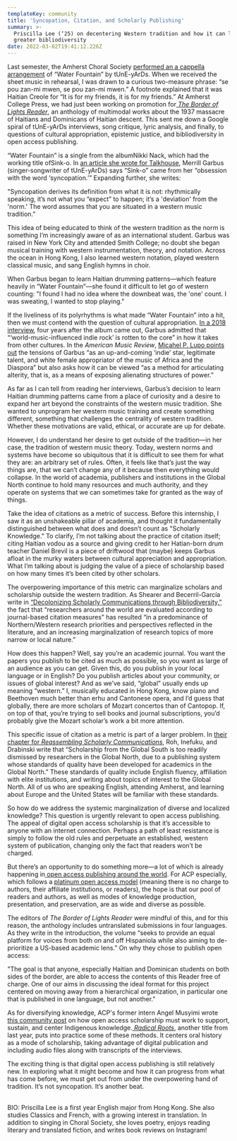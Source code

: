 ```yaml
---
templateKey: community
title: 'Syncopation, Citation, and Scholarly Publishing'
summary: >-
  Priscilla Lee (‘25) on decentering Western tradition and how it can lead to
  greater bibliodiversity
date: 2022-03-02T19:41:12.226Z
---
```

Last semester, the Amherst Choral Society [performed an a cappella arrangement](<https://www.instagram.com/p/CVYhgNZP4t8/>) of “Water Fountain” by tUnE-yArDs. When we received the sheet music in rehearsal, I was drawn to a curious two-measure phrase: “se pou zan-mi mwen, se pou zan-mi mwen.” A footnote explained that it was Haitian Creole for “It is for my friends, it is for my friends.” At Amherst College Press, we had just been working on promotion for[ *The Border of Lights Reader*](https://www.fulcrum.org/concern/monographs/1v53k057r?locale=en), an anthology of multimodal works about the 1937 massacre of Haitians and Dominicans of Haitian descent. This sent me down a Google spiral of tUnE-yArDs interviews, song critique, lyric analysis, and finally, to questions of cultural appropriation, epistemic justice, and bibliodiversity in open access publishing.

“Water Fountain” is a single from the albumNikki Nack, which had the working title ofSink-o. In [an article she wrote for Talkhouse](https://www.talkhouse.com/merrill-garbus-tune-yards-talks-haiti-and-exploring-a-non-western-musical-tradition/), Merrill Garbus (singer-songwriter of tUnE-yArDs) says “Sink-o” came from her “obsession with the word ‘syncopation.’” Expanding further, she writes:

"Syncopation derives its definition from what it is not: rhythmically speaking, it’s not what you “expect” to happen; it’s a 'deviation' from the 'norm.' The word assumes that you are situated in a western music tradition."

This idea of being educated to think of the western tradition as the norm is something I’m increasingly aware of as an international student. Garbus was raised in New York City and attended Smith College; no doubt she began musical training with western instrumentation, theory, and notation. Across the ocean in Hong Kong, I also learned western notation, played western classical music, and sang English hymns in choir.

When Garbus began to learn Haitian drumming patterns—which feature heavily in “Water Fountain”—she found it difficult to let go of western counting: "I found I had no idea where the downbeat was, the 'one' count. I was sweating, I wanted to stop playing."

If the liveliness of its polyrhythms is what made “Water Fountain” into a hit, then we must contend with the question of cultural appropriation. [In a 2018 interview](https://www.theringer.com/music/2018/2/6/16980182/tune-yards-merrill-garbus-private-life), four years after the album came out, Garbus admitted that “‘world-music-influenced indie rock’ is rotten to the core” in how it takes from other cultures. In the *American Music Review*, [Micahel P. Lupo points out](http://www.brooklyn.cuny.edu/web/academics/centers/hitchcock/publications/amr/v43-2/lupo.php) the tensions of Garbus “as an up-and-coming ‘indie’ star, legitimate talent, and white female appropriator of the music of Africa and the Diaspora” but also asks how it can be viewed “as a method for articulating alterity, that is, as a means of exposing alienating structures of power.”

As far as I can tell from reading her interviews, Garbus’s decision to learn Haitian drumming patterns came from a place of curiosity and a desire to expand her art beyond the constraints of the western music tradition. She wanted to unprogram her western music training and create something different, something that challenges the centrality of western tradition. Whether these motivations are valid, ethical, or accurate are up for debate.

However, I do understand her desire to get outside of the tradition—in her case, the tradition of western music theory. Today, western norms and systems have become so ubiquitous that it is difficult to see them for what they are: an arbitrary set of rules. Often, it feels like that’s just the way things are, that we can’t change any of it because then everything would collapse. In the world of academia, publishers and institutions in the Global North continue to hold many resources and much authority, and they operate on systems that we can sometimes take for granted as the way of things.

Take the idea of citations as a metric of success. Before this internship, I saw it as an unshakeable pillar of academia, and thought it fundamentally distinguished between what does and doesn’t count as "Scholarly Knowledge." To clarify, I’m not talking about the practice of citation itself; citing Haitian vodou as a source and giving credit to her Hatian-born drum teacher Daniel Brevil is a piece of driftwood that (maybe) keeps Garbus afloat in the murky waters between cultural appreciation and appropriation. What I’m talking about is judging the value of a piece of scholarship based on how many times it’s been cited by other scholars.

The overpowering importance of this metric can marginalize scholars and scholarship outside the western tradition. As Shearer and Becerril-García write in [“Decolonizing Scholarly Communications through Bibliodiversity,”](https://zenodo.org/record/4423997#.YeivqlhKg-T) the fact that “researchers around the world are evaluated according to journal-based citation measures” has resulted “in a predominance of Northern/Western research priorities and perspectives reflected in the literature, and an increasing marginalization of research topics of more narrow or local nature.”

How does this happen? Well, say you’re an academic journal. You want the papers you publish to be cited as much as possible, so you want as large of an audience as you can get. Given this, do you publish in your local language or in English? Do you publish articles about your community, or issues of global interest? And as we’ve said, “global” usually ends up meaning “western.” I, musically educated in Hong Kong, know piano and Beethoven much better than erhu and Cantonese opera, and I’d guess that globally, there are more scholars of Mozart concertos than of Cantopop. If, on top of that, you’re trying to sell books and journal subscriptions, you’d probably give the Mozart scholar’s work a bit more attention.

This specific issue of citation as a metric is part of a larger problem. In [their chapter for *Reassembling Scholarly Communications*](https://direct.mit.edu/books/book/4933/chapter/625154/Scholarly-Communications-and-Social-Justice), Roh, Inefuku, and Drabinski write that “Scholarship from the Global South is too readily dismissed by researchers in the Global North, due to a publishing system whose standards of quality have been developed for academics in the Global North.” These standards of quality include English fluency, affiliation with elite institutions, and writing about topics of interest to the Global North. All of us who are speaking English, attending Amherst, and learning about Europe and the United States will be familiar with these standards.

So how do we address the systemic marginalization of diverse and localized knowledge? This question is urgently relevant to open access publishing. The appeal of digital open access scholarship is that it’s accessible to anyone with an internet connection. Perhaps a path of least resistance is simply to follow the old rules and perpetuate an established, western system of publication, changing only the fact that readers won’t be charged.

But there’s an opportunity to do something more—a lot of which is already happening in[ open access publishing around the world](https://scholarlykitchen.sspnet.org/2021/05/13/global-trends-in-open-access-africa-asia-and-latin-america/?informz=1). For ACP especially, which follows a [platinum open access model](https://acpress.amherst.edu/about) (meaning there is no charge to authors, their affiliate institutions, or readers), the hope is that our pool of readers and authors, as well as modes of knowledge production, presentation, and preservation, are as wide and diverse as possible.

The editors of *The Border of Lights Reader* were mindful of this, and for this reason, the anthology includes untranslated submissions in four languages. As they write in the introduction, the volume “seeks to provide an equal platform for voices from both on and off Hispaniola while also aiming to de-prioritize a US-based academic lens.” On why they chose to publish open access:

"The goal is that anyone, especially Haitian and Dominican students on both sides of the border, are able to access the contents of this Reader free of charge. One of our aims in discussing the ideal format for this project centered on moving away from a hierarchical organization, in particular one that is published in one language, but not another."

As for diversifying knowledge, ACP's former intern Angel Musyimi wrote [this community post](https://acpress.amherst.edu/community/2021-07-16-scholarly-publishing-and-injustice-centering-indigenous-knowledge-for-the-sake-of-humanity/) on how open access scholarship must work to support, sustain, and center Indigenous knowledge.[ *Radical Roots*](https://www.fulcrum.org/concern/monographs/rf55z988p?locale=en), another title from last year, puts into practice some of these methods. It centers oral history as a mode of scholarship, taking advantage of digital publication and including audio files along with transcripts of the interviews.

The exciting thing is that digital open access publishing is still relatively new. In exploring what it might become and how it can progress from what has come before, we must get out from under the overpowering hand of tradition. It’s not syncopation. It’s another beat.

\
BIO: Priscilla Lee is a first year English major from Hong Kong. She also studies Classics and French, with a growing interest in translation. In addition to singing in Choral Society, she loves poetry, enjoys reading literary and translated fiction, and writes book reviews on Instagram!